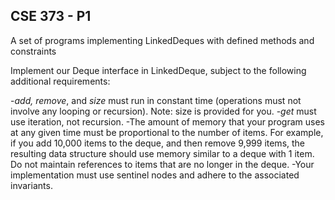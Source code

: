 ## CSE 373 - P1

A set of programs implementing LinkedDeques with defined methods and constraints

Implement our Deque interface in LinkedDeque, subject to the following additional requirements:

-*add, remove*, and *size* must run in constant time (operations must not involve any looping or recursion). Note: size is provided for you.
-*get* must use iteration, not recursion.
-The amount of memory that your program uses at any given time must be proportional to the number of items. For example, if you add 10,000 items to the deque, and then remove 9,999 items, the resulting data structure should use memory similar to a deque with 1 item. Do not maintain references to items that are no longer in the deque.
-Your implementation must use sentinel nodes and adhere to the associated invariants.
